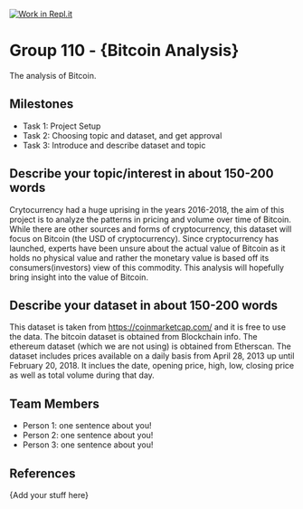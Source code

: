 [![Work in Repl.it](https://classroom.github.com/assets/work-in-replit-14baed9a392b3a25080506f3b7b6d57f295ec2978f6f33ec97e36a161684cbe9.svg)](https://classroom.github.com/online_ide?assignment_repo_id=312265&assignment_repo_type=GroupAssignmentRepo)
# Group 110 - {Bitcoin Analysis}

The analysis of Bitcoin.

## Milestones

- Task 1: Project Setup
- Task 2: Choosing topic and dataset, and get approval
- Task 3: Introduce and describe dataset and topic

## Describe your topic/interest in about 150-200 words

Crytocurrency had a huge uprising in the years 2016-2018, the aim of this project is to analyze the patterns in pricing and volume over time of Bitcoin. While there are other sources and forms of cryptocurrency, this dataset will focus on Bitcoin (the USD of cryptocurrency). Since cryptocurrency has launched, experts have been unsure about the actual value of Bitcoin as it holds no physical value and rather the monetary value is based off its consumers(investors) view of this commodity. This analysis will hopefully bring insight into the value of Bitcoin.

## Describe your dataset in about 150-200 words

This dataset is taken from https://coinmarketcap.com/ and it is free to use the data.
The bitcoin dataset is obtained from Blockchain info.
The ethereum dataset (which we are not using) is obtained from Etherscan.
The dataset includes prices available on a daily basis from April 28, 2013 up until February 20, 2018.
It inclues the date, opening price, high, low, closing price as well as total volume during that day.

## Team Members

- Person 1: one sentence about you!
- Person 2: one sentence about you!
- Person 3: one sentence about you!

## References

{Add your stuff here}
